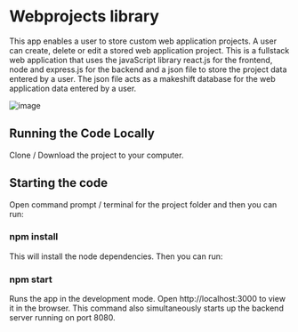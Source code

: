 # Webprojects library

This app enables a user to store custom web application projects. A user can create, delete or edit a stored web application project. This is a fullstack web application that uses the javaScript library react.js for the frontend, node and express.js for the backend and a json file to store the project data entered by a user. The json file acts as a makeshift database for the web application data entered by a user.

![image](https://github.com/johnnyd81/webprojects/assets/95863021/c1a5ddb1-577e-4351-9df8-e51d3cc9a1b4)

## Running the Code Locally
Clone / Download the project to your computer.

## Starting the code
Open command prompt / terminal for the project folder and then you can run:

### npm install
This will install the node dependencies. Then you can run:

### npm start
Runs the app in the development mode. Open http://localhost:3000 to view it in the browser. This command also simultaneously starts up the backend server running on port 8080.



